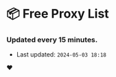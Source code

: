 # :package: Free Proxy List
### Updated every 15 minutes.

- Last updated: `2024-05-03 18:18`

:heart:
